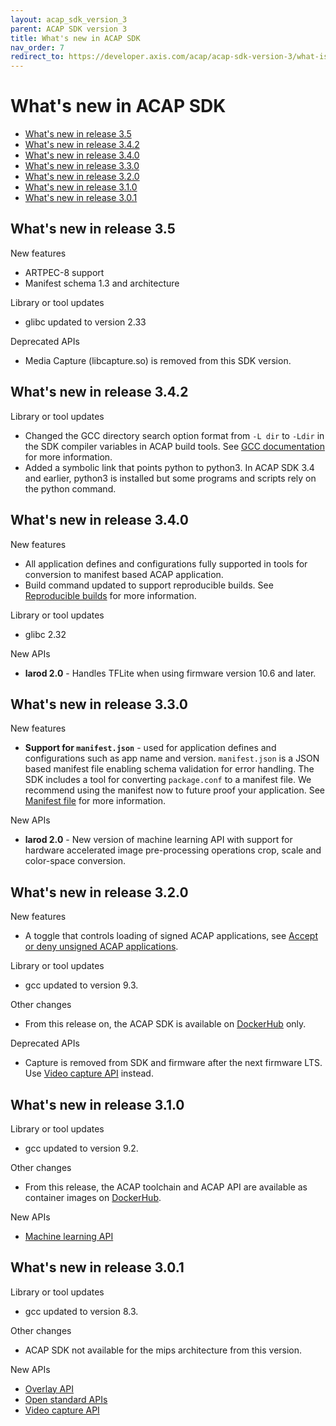 ```yaml
---
layout: acap_sdk_version_3
parent: ACAP SDK version 3
title: What's new in ACAP SDK
nav_order: 7
redirect_to: https://developer.axis.com/acap/acap-sdk-version-3/what-is-new-in-acap-sdk/
---
```

# What's new in ACAP SDK

- [What's new in release 3.5](#whats-new-in-release-35)
- [What's new in release 3.4.2](#whats-new-in-release-342)
- [What's new in release 3.4.0](#whats-new-in-release-340)
- [What's new in release 3.3.0](#whats-new-in-release-330)
- [What's new in release 3.2.0](#whats-new-in-release-320)
- [What's new in release 3.1.0](#whats-new-in-release-310)
- [What's new in release 3.0.1](#whats-new-in-release-301)

## What's new in release 3.5

New features

- ARTPEC-8 support
- Manifest schema 1.3 and architecture

Library or tool updates

- glibc updated to version 2.33

Deprecated APIs

- Media Capture (libcapture.so) is removed from this SDK version.

## What's new in release 3.4.2

Library or tool updates

- Changed the GCC directory search option format from `-L dir` to `-Ldir` in the SDK compiler variables in ACAP build tools. See [GCC documentation](https://gcc.gnu.org/onlinedocs/gcc/Directory-Options.html#Directory-Options) for more information.
- Added a symbolic link that points python to python3. In ACAP SDK 3.4 and earlier, python3 is installed but some programs and scripts rely on the python command.

## What's new in release 3.4.0

New features

- All application defines and configurations fully supported in tools for conversion to manifest based ACAP application.
- Build command updated to support reproducible builds. See [Reproducible builds](../develop-applications/reproducible-builds) for more information.

Library or tool updates

- glibc 2.32

New APIs

- **larod 2.0** - Handles TFLite when using firmware version 10.6 and later.

## What's new in release 3.3.0

New features

- **Support for `manifest.json`** - used for application defines and configurations such as app name and version. `manifest.json` is a JSON based manifest file enabling schema validation for error handling. The SDK includes a tool for converting `package.conf` to a manifest file. We recommend using the manifest now to future proof your application. See [Manifest file](../develop-applications/application-project-structure#manifest-file) for more information.

New APIs

- **larod 2.0** - New version of machine learning API with support for hardware
   accelerated image pre-processing operations crop, scale and color-space
   conversion.

## What's new in release 3.2.0

New features

- A toggle that controls loading of signed ACAP applications, see [Accept or deny unsigned ACAP applications](../services-for-partners/accept-or-deny-unsigned-acap-applications).

Library or tool updates

- gcc updated to version 9.3.

Other changes

- From this release on, the ACAP SDK is available on [DockerHub](https://hub.docker.com/r/axisecp/acap-toolchain) only.

Deprecated APIs

- Capture is removed from SDK and firmware after the next firmware LTS. Use [Video capture API](../api/video-capture-api) instead.

## What's new in release 3.1.0

Library or tool updates

- gcc updated to version 9.2.

Other changes

- From this release, the ACAP toolchain and ACAP API are available as container images on [DockerHub](https://hub.docker.com/r/axisecp/acap-toolchain).

New APIs

- [Machine learning API](../api/machine-learning-api)

## What's new in release 3.0.1

Library or tool updates

- gcc updated to version 8.3.

Other changes

- ACAP SDK not available for the mips architecture from this version.

New APIs

- [Overlay API](../api/overlay-api)
- [Open standard APIs](../api/open-standsard-apis)
- [Video capture API](../api/video-capture-api)
